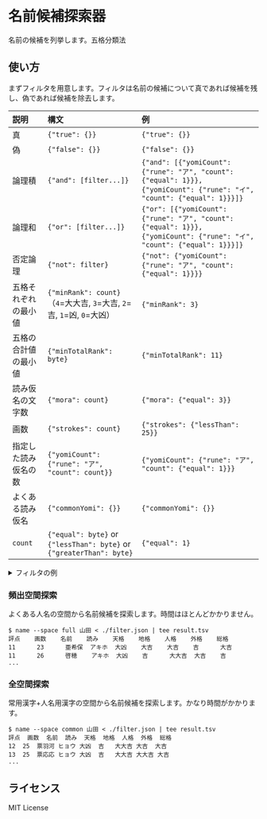 名前候補探索器
==============

名前の候補を列挙します。五格分類法

使い方
-----

まずフィルタを用意します。フィルタは名前の候補について真であれば候補を残し、偽であれば候補を除去します。

| 説明         | 構文                                                                   | 例                                                                                                                     |
|:-----------|:---------------------------------------------------------------------|:----------------------------------------------------------------------------------------------------------------------|
| 真          | `{"true": {}}`                                                       | `{"true": {}}`                                                                                                        |
| 偽          | `{"false": {}}`                                                      | `{"false": {}}`                                                                                                       |
| 論理積        | `{"and": [filter...]}`                                               | `{"and": [{"yomiCount": {"rune": "ア", "count": {"equal": 1}}}, {"yomiCount": {"rune": "イ", "count": {"equal": 1}}}]}` |
| 論理和        | `{"or": [filter...]}`                                                | `{"or": [{"yomiCount": {"rune": "ア", "count": {"equal": 1}}}, {"yomiCount": {"rune": "イ", "count": {"equal": 1}}}]}`  |
| 否定論理       | `{"not": filter}`                                                    | `{"not": {"yomiCount": {"rune": "ア", "count": {"equal": 1}}}}`                                                        |
| 五格それぞれの最小値 | `{"minRank": count}`（`4`=大大吉, `3`=大吉, `2`=吉, `1`=凶, `0`=大凶）          | `{"minRank": 3}`                                                                                                      |
| 五格の合計値の最小値 | `{"minTotalRank": byte}`                                             | `{"minTotalRank": 11}`                                                                                                |
| 読み仮名の文字数   | `{"mora": count}`                                                    | `{"mora": {"equal": 3}}`                                                                                              |
| 画数         | `{"strokes": count}`                                                 | `{"strokes": {"lessThan": 25}}`                                                                                       |
| 指定した読み仮名の数 | `{"yomiCount": {"rune": "ア", "count": count}}`                       | `{"yomiCount": {"rune": "ア", "count": {"equal": 1}}}`                                                                 |
| よくある読み仮名   | `{"commonYomi": {}}`                                                 | `{"commonYomi": {}}`                                                                                                  |
| `count`    | `{"equal": byte}` or `{"lessThan": byte}` or `{"greaterThan": byte}` | `{"equal": 1}`                                                                                                        |

<details>
<summary>フィルタの例</summary>

```json
{
  "and": [
    {
      "mora": {
        "equal": 3
      }
    },
    {
      "minRank": 2
    },
    {
      "minTotalRank": 11
    },
    {
      "commonYomi": {}
    },
    {
      "or": [
        {
          "and": [
            {
              "yomiCount": {
                "rune": "ユ",
                "count": {
                  "equal": 1
                }
              }
            },
            {
              "yomiCount": {
                "rune": "ウ",
                "count": {
                  "equal": 0
                }
              }
            },
            {
              "yomiCount": {
                "rune": "サ",
                "count": {
                  "lessThan": 2
                }
              }
            },
            {
              "yomiCount": {
                "rune": "キ",
                "count": {
                  "equal": 0
                }
              }
            }
          ]
        },
        {
          "and": [
            {
              "yomiCount": {
                "rune": "ユ",
                "count": {
                  "equal": 0
                }
              }
            },
            {
              "yomiCount": {
                "rune": "ウ",
                "count": {
                  "equal": 1
                }
              }
            },
            {
              "yomiCount": {
                "rune": "サ",
                "count": {
                  "lessThan": 2
                }
              }
            },
            {
              "yomiCount": {
                "rune": "キ",
                "count": {
                  "equal": 0
                }
              }
            }
          ]
        },
        {
          "and": [
            {
              "yomiCount": {
                "rune": "ユ",
                "count": {
                  "equal": 0
                }
              }
            },
            {
              "yomiCount": {
                "rune": "ウ",
                "count": {
                  "equal": 0
                }
              }
            },
            {
              "yomiCount": {
                "rune": "サ",
                "count": {
                  "equal": 0
                }
              }
            },
            {
              "yomiCount": {
                "rune": "キ",
                "count": {
                  "equal": 1
                }
              }
            }
          ]
        }
      ]
    }
  ]
}
```
</details>

### 頻出空間探索

よくある人名の空間から名前候補を探索します。時間はほとんどかかりません。

```console
$ name --space full 山田 < ./filter.json | tee result.tsv
評点    画数    名前    読み    天格    地格    人格    外格    総格
11      23      亜希保  アキホ  大凶    大吉    大吉    吉      大吉
11      26      啓穂    アキホ  大凶    吉      大大吉  大吉    吉
...
```

### 全空間探索

常用漢字+人名用漢字の空間から名前候補を探索します。かなり時間がかかります。

```console
$ name --space common 山田 < ./filter.json | tee result.tsv
評点	画数	名前	読み	天格	地格	人格	外格	総格
12	25	票羽河	ヒョウ	大凶	吉	大大吉	大吉	大吉
13	25	票応応	ヒョウ	大凶	吉	大大吉	大大吉	大吉
...
```

ライセンス
---------
MIT License
